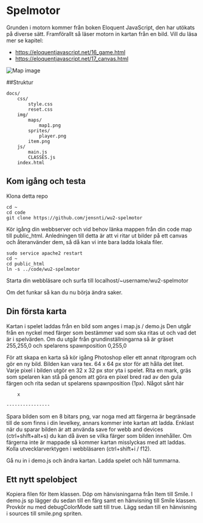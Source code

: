 # Spelmotor

Grunden i motorn kommer från boken Eloquent JavaScript, den har utökats på diverse sätt.
Framförallt så läser motorn in kartan från en bild.
Vill du läsa mer se kapitel:

* https://eloquentjavascript.net/16_game.html
* https://eloquentjavascript.net/17_canvas.html

![Map image](https://raw.githubusercontent.com/jensnti/wu2-spelmotor/master/docs/img/maps/map1.png)

##Struktur

    docs/
        css/
            style.css
            reset.css
        img/
            maps/
                map1.png
            sprites/
                player.png
            item.png
        js/
            main.js
            CLASSES.js
        index.html

## Kom igång och testa

Klona detta repo

    cd ~
    cd code
    git clone https://github.com/jensnti/wu2-spelmotor

Kör igång din webbserver och vid behov länka mappen från din code map till public_html.
Anledningen till detta är att vi ritar ut bilder på ett canvas och återanvänder dem, så då kan vi inte bara
ladda lokala filer.

    sudo service apache2 restart
    cd ~
    cd public_html
    ln -s ../code/wu2-spelmotor

Starta din webbläsare och surfa till localhost/~username/wu2-spelmotor

Om det funkar så kan du nu börja ändra saker.

## Din första karta

Kartan i spelet laddas från en bild som anges i map.js / demo.js
Den utgår från en nyckel med färger som bestämmer vad som ska ritas ut och vad det är i spelvärden.
Om du utgår från grundinställningarna så är gräset 255,255,0 och spelarens spawnposition 0,255,0

För att skapa en karta så kör igång Photoshop eller ett annat ritprogram och gör en ny bild.
Bilden kan vara tex. 64 x 64 px stor för att hålla det litet. Varje pixel i bilden utgör en 32 x 32 px stor yta i spelet.
Rita en mark, gräs som spelaren kan stå på genom att göra en pixel bred rad av den gula färgen och rita sedan ut spelarens spawnposition (1px).
Något sånt här

        x
    
    ----------------

Spara bilden som en 8 bitars png, var noga med att färgerna är begränsade till de som finns i din levelkey, annars kommer inte kartan att ladda.
Enklast när du sparar bilden är att använda save for webb and devices (ctrl+shift+alt+s) du kan då även se vilka färger som bilden innehåller.
Om färgerna inte är mappade så kommer kartan misslyckas med att laddas. Kolla utvecklarverktygen i webbläsaren (ctrl+shift+i / f12).

Gå nu in i demo.js och ändra kartan.
Ladda spelet och håll tummarna.

## Ett nytt spelobject

Kopiera filen för Item klassen. Döp om hänvisningarna från Item till Smile.
I demo.js sp lägger du sedan till en färg samt en hänvisning till Smile klassen.
Provkör nu med debugColorMode satt till true. Lägg sedan till en hänvisning i
sources till smile.png spriten.
